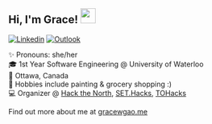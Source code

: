## Hi, I'm Grace!  <img src="https://raw.githubusercontent.com/MartinHeinz/MartinHeinz/master/wave.gif" width="30px">

[![Linkedin](https://img.shields.io/badge/-gracewgao-222222?style=flat-square&logo=Linkedin&logoColor=white&link=https://www.linkedin.com/in/gracewgao/)](https://www.linkedin.com/in/gracewgao/)
[![Outlook](https://img.shields.io/badge/-ggaoww@gmail.com-222222?style=flat&logo=Gmail&logoColor=white&link=mailto:ggaoww@gmail.com)](mailto:ggaoww@gmail.com)

✨ Pronouns: she/her <br />
🎓 1st Year Software Engineering @ University of Waterloo <br />
📍 Ottawa, Canada <br />
🎨 Hobbies include painting & grocery shopping :) <br />
💻 Organizer @ [Hack the North](https://hackthenorth.com/), [SET.Hacks](https://sethacks.ca/), [TOHacks](https://www.tohacks.ca/) <br />

Find out more about me at [gracewgao.me](https://gracewgao.me/)

<!--
**gracewgao/gracewgao** is a ✨ _special_ ✨ repository because its `README.md` (this file) appears on your GitHub profile.

Here are some ideas to get you started:

- 🔭 I’m currently working on ...
- 👯 I’m looking to collaborate on ...
- 🤔 I’m looking for help with ...
-->
